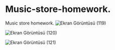 # Music-store-homework.
Music store homework.
![Ekran Görüntüsü (119)](https://github.com/cerenaktas1/Music-store-homework./assets/159536442/e16178af-efd4-4a3d-ae04-6b8334af403e)

![Ekran Görüntüsü (120)](https://github.com/cerenaktas1/Music-store-homework./assets/159536442/9d6a7fb5-1d2e-4ecc-9c47-b2a6c2f85371)

![Ekran Görüntüsü (121)](https://github.com/cerenaktas1/Music-store-homework./assets/159536442/2d845711-2dc5-44f1-89ad-d9249e67976b)
